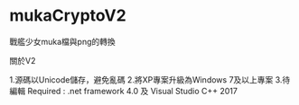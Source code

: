 # mukaCryptoV2

戰艦少女muka檔與png的轉換

關於V2

1.源碼以Unicode儲存，避免亂碼
2.將XP專案升級為Windows 7及以上專案
3.待編輯
Required : .net framework 4.0 及 Visual Studio C++ 2017
